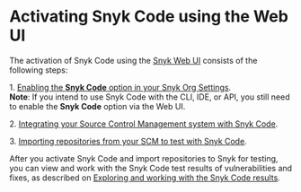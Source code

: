 # Activating Snyk Code using the Web UI

The activation of Snyk Code using the [Snyk Web UI](../../../../getting-started/quickstart/create-a-snyk-account/snyk-web-ui.md) consists of the following steps:

1\. [Enabling the **Snyk Code** option in your Snyk Org Settings](step-1-enabling-the-snyk-code-option.md).\
**Note**: If you intend to use Snyk Code with the CLI, IDE, or API, you still need to enable the **Snyk Code** option via the Web UI.

2\. [Integrating your Source Control Management system with Snyk Code](step-2-integrating-your-source-control-system-with-snyk-code.md).

3\. [Importing repositories from your SCM to test with Snyk Code](step-3-importing-repositories-to-snyk-for-the-snyk-code-testing/).

After you activate Snyk Code and import repositories to Snyk for testing, you can view and work with the Snyk Code test results of vulnerabilities and fixes, as described on [Exploring and working with the Snyk Code results](../../exploring-and-working-with-the-snyk-code-results/)_._
